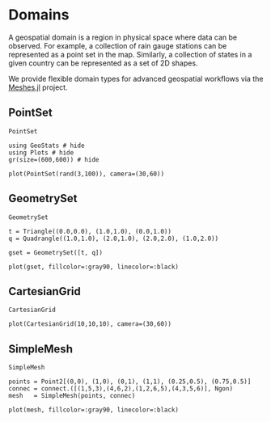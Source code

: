 # Domains

A geospatial domain is a region in physical space where data
can be observed. For example, a collection of rain gauge stations
can be represented as a point set in the map. Similarly, a collection
of states in a given country can be represented as a set of 2D shapes.

We provide flexible domain types for advanced geospatial workflows via
the [Meshes.jl](https://github.com/JuliaGeometry/Meshes.jl) project.

## PointSet

```@docs
PointSet
```

```@example domains
using GeoStats # hide
using Plots # hide
gr(size=(600,600)) # hide

plot(PointSet(rand(3,100)), camera=(30,60))
```

## GeometrySet

```@docs
GeometrySet
```

```@example domains
t = Triangle((0.0,0.0), (1.0,1.0), (0.0,1.0))
q = Quadrangle((1.0,1.0), (2.0,1.0), (2.0,2.0), (1.0,2.0))

gset = GeometrySet([t, q])
```

```@example domains
plot(gset, fillcolor=:gray90, linecolor=:black)
```

## CartesianGrid

```@docs
CartesianGrid
```

```@example domains
plot(CartesianGrid(10,10,10), camera=(30,60))
```

## SimpleMesh

```@docs
SimpleMesh
```

```@example domains
points = Point2[(0,0), (1,0), (0,1), (1,1), (0.25,0.5), (0.75,0.5)]
connec = connect.([(1,5,3),(4,6,2),(1,2,6,5),(4,3,5,6)], Ngon)
mesh   = SimpleMesh(points, connec)
```

```@example domains
plot(mesh, fillcolor=:gray90, linecolor=:black)
```

